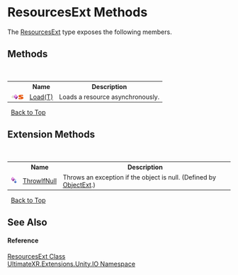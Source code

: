 # ResourcesExt Methods
 

The <a href="T_UltimateXR_Extensions_Unity_IO_ResourcesExt">ResourcesExt</a> type exposes the following members.


## Methods
&nbsp;<table><tr><th></th><th>Name</th><th>Description</th></tr><tr><td>![Public method](media/pubmethod.gif "Public method")![Static member](media/static.gif "Static member")</td><td><a href="M_UltimateXR_Extensions_Unity_IO_ResourcesExt_Load__1">Load(T)</a></td><td>
Loads a resource asynchronously.</td></tr></table>&nbsp;
<a href="#resourcesext-methods">Back to Top</a>

## Extension Methods
&nbsp;<table><tr><th></th><th>Name</th><th>Description</th></tr><tr><td>![Public Extension Method](media/pubextension.gif "Public Extension Method")</td><td><a href="M_UltimateXR_Extensions_System_ObjectExt_ThrowIfNull">ThrowIfNull</a></td><td>
Throws an exception if the object is null.
 (Defined by <a href="T_UltimateXR_Extensions_System_ObjectExt">ObjectExt</a>.)</td></tr></table>&nbsp;
<a href="#resourcesext-methods">Back to Top</a>

## See Also


#### Reference
<a href="T_UltimateXR_Extensions_Unity_IO_ResourcesExt">ResourcesExt Class</a><br /><a href="N_UltimateXR_Extensions_Unity_IO">UltimateXR.Extensions.Unity.IO Namespace</a><br />
